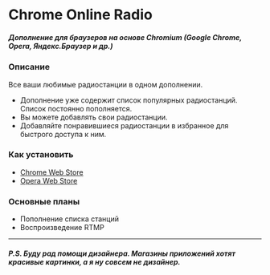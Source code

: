 Chrome Online Radio
======

##### _Дополнение для браузеров на основе Chromium (Google Chrome, Opera, Яндекс.Браузер и др.)_

### Описание

Все ваши любимые радиостанции в одном дополнении.

* Дополнение уже содержит список популярных радиостанций. Список постоянно пополняется.
* Вы можете добавлять свои радиостанции.
* Добавляйте понравившиеся радиостанции в избранное для быстрого доступа к ним.

### Как установить
* [Chrome Web Store](https://chrome.google.com/webstore/detail/online-radio/ccjcjodilinmaelnmmombddiaeomcfgc)
* [Opera Web Store](https://addons.opera.com/ru/extensions/details/online-radio/)

### Основные планы
* Пополнение списка станций
* Воспроизведение RTMP

---

##### P.S. Буду рад помощи дизайнера. Магазины приложений хотят красивые картинки, а я ну совсем не дизайнер.
